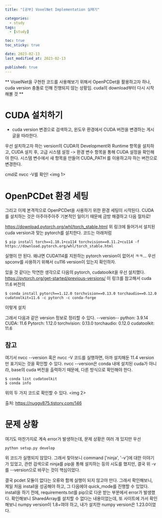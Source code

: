 ```yaml
---
title: "[공부] VoxelNet Implementation 실패기"

categories:
  - study
tags:
  - [study]

toc: true
toc_sticky: true

date: 2023-02-13
last_modified_at: 2023-02-13

published: true
---
```


** VoxelNet을 구현한 코드를 사용해보기 위해서 OpenPCDet을 활용하고자 하나, cuda version 충돌로 인해 진행되지 않는 상황임. cuda의 download부터 다시 시작해볼 것 **

# CUDA 설치하기
* cuda version 변경으로 검색하고, 윈도우 환경에서 CUDA 버전을 변경하는 게시글을 따라한다.

우선 설치하고자 하는 version의 CUDA의 Development와 Runtime 항목을 설치하고, CUDA 설치 후, 고급 시스템 설정 -> 환경 변수 항목을 통해 CUDA 설정을 확인해야 한다.
시스템 변수에서 새 항목을 만들어 CUDA_PATH 를 이용하고자 하는 버전으로 변경한다.

cmd로 nvcc -V를 확인!
<img 1>

# OpenPCDet 환경 세팅
그리고 이제 본격적으로 OpenPCDet을 사용하기 위한 환경 세팅이 시작된다. CUDA를 설치하는 것은 아주아주아주 기본적인 일이기 때문에 금방 해결하고 다음 절차로!

<a>https://download.pytorch.org/whl/torch_stable.html</a>
위 링크에 들어가서 설치된 cuda version과 맞는 pytorch를 설치한다.
코드는 아래처럼
~~~
$ pip install torch==1.10.1+cu114 torchvision==0.11.2+cu114 -f https://download.pytorch.org/whl/torch_stable.html
~~~
실행이 안 된다. 왜냐면 CUDA114를 지원하는 pytorch version이 없어서 ㅋㅋ... 우선 spconv를 사용하기 위해서 cu116 version이 있는지 확인하자.

있을 것 같다는 막연한 생각으로 다음의 pytorch, cudatoolkit을 우선 설치했다.
<a>https://pytorch.org/get-started/previous-versions/</a>
이 링크를 참고해서 cuda 11.6 버전의 
~~~
$ conda install pytorch==1.12.0 torchvision==0.13.0 torchaudio==0.12.0 cudatoolkit=11.6 -c pytorch -c conda-forge
~~~
이렇게 설치

그래서 다음과 같은 version 정보로 정리할 수 있다.
--version--
python: 3.9.14
CUDA: 11.6
Pytorch: 1.12.0
torchvision: 0.13.0
torchaudio: 0.12.0
cudatoolkit: 11.6

## 참고

여기서 nvcc --version 혹은 nvcc -V 코드를 실행하면, 아까 설치해둔 11.4 version만 표기되는 것을 확인할 수 있다. nvcc --version은 conda 내에 설치된 cuda가 아니라, base의 cuda 버전을 출력하기 때문에, 다른 방식으로 확인해야 한다.
~~~
$ conda list cudatoolkit
$ conda info
~~~

위의 두 가지 코드로 확인할 수 있다.
<img 2>

출처: <a>https://nuggy875.tistory.com/146</a>

# 문제 상황

여기도 마찬가지로 계속 error가 발생하는데, 문제 상황은 여러 개 있지만 우선
~~~
python setup.py develop
~~~
위 코드가 실행되지 않았다. 그래서 찾아보니 command ['ninja', '-v']에 대한 이야기가 있었고, 관련 검색으로 ninja를 pip을 통해 설치하는 등의 시도를 했지만, 결국 위 -v를 --version으로 바꾸는 것이 핵심이었다.

결국 pcdet 모듈이 없다는 오류와 함께 실행이 되지 않고야 만다. 그래서 확인해보니, 제일 처음 install을 성공해야 하고, 그 다음에야 quick_mode를 진행할 수 있었다.
install을 하기 전에, requirements.txt를 pip으로 다운 받는 부분에서 error가 발생했다.
확인해보니 SharedArray를 설치할 수 없다는 내용이었는데, 또 사이트에 가서 확인해보니 numpy version이 1.8+여야 하고, 내가 설치한 numpy version은 1.23.0이었다.